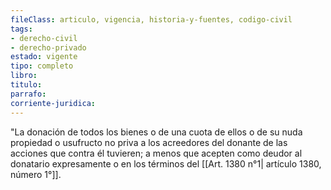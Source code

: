 ```yaml
---
fileClass: articulo, vigencia, historia-y-fuentes, codigo-civil
tags:
- derecho-civil
- derecho-privado
estado: vigente
tipo: completo
libro:
titulo:
parrafo:
corriente-juridica:
---
```

"La donación de todos los bienes o de una cuota de ellos o de su nuda propiedad o usufructo no priva a los acreedores del donante de las acciones que contra él tuvieren; a menos que acepten como deudor al donatario expresamente o en los términos del [[Art. 1380 n°1| artículo 1380, número 1°]].